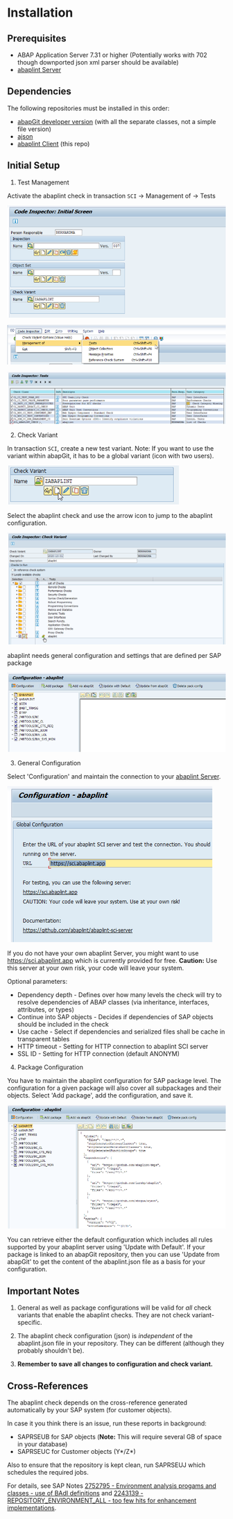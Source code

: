 # Installation

## Prerequisites

* ABAP Application Server 7.31 or higher 
(Potentially works with 702 though downported json xml parser should be available)
* [abaplint Server](https://github.com/abaplint/abaplint-sci-server) 

## Dependencies

The following repositories must be installed in this order:

* [abapGit developer version](https://docs.abapgit.org/guide-install.html#install-developer-version) 
(with all the separate classes, not a simple file version)
* [ajson](https://github.com/sbcgua/ajson) 
* [abaplint Client](https://github.com/abaplint/abaplint-sci-client) (this repo)

## Initial Setup

1. Test Management

Activate the abaplint check in transaction `SCI` -> Management of -> Tests

![sci01](img/sci-01.png)

![sci01](img/sci-02.png)

![sci03](img/sci-03.png)

2. Check Variant

In transaction `SCI`, create a new test variant. Note: If you want to use the variant within abapGit, it has to be a global variant (icon with two users).

![sci07](img/sci-07.png)

Select the abaplint check and use the arrow icon to jump to the abaplint configuration.

![sci04](img/sci-04.png)

abaplint needs general configuration and settings that are defined per SAP package

![sci08](img/sci-08.png)

3. General Configuration

Select 'Configuration' and maintain the connection to your [abaplint Server](https://github.com/abaplint/abaplint-sci-server). 

![sci06](img/sci-06.png)

If you do not have your own abaplint Server, you might want to use https://sci.abaplint.app which is currently provided for free. **Caution:** Use 
this server at your own risk, your code will leave your system.

Optional parameters:
- Dependency depth - Defines over how many levels the check will try to resolve dependencies of ABAP classes (via inheritance, interfaces, attributes, or types)
- Continue into SAP objects - Decides if dependencies of SAP objects should be included in the check 
- Use cache - Select if dependencies and serialized files shall be cache in transparent tables 
- HTTP timeout - Setting for HTTP connection to abaplint SCI server
- SSL ID - Setting for HTTP connection (default ANONYM)

4. Package Configuration

You have to maintain the abaplint configuration for SAP package level. The configuration for a given package will also cover all subpackages and their objects.
Select 'Add package', add the configuration, and save it.

![sci05](img/sci-05.png)

You can retrieve either the default configuration which includes all rules supported by your abaplint server using 'Update with Default'. If your package is
linked to an abapGit repository, then you can use 'Update from abapGit' to get the content of the abaplint.json file as a basis for your configuration.

## Important Notes

1. General as well as package configurations will be valid for *all* check variants that enable the abaplint checks. They are not check variant-specific.

2. The abaplint check configuration (json) is *independent* of the abaplint.json file in your repository. They can be different (although they probably shouldn't be). 

3. **Remember to save all changes to configuration and check variant.**

## Cross-References

The abaplint check depends on the cross-reference generated automatically by your SAP system (for customer objects).

In case it you think there is an issue, run these reports in background:
- SAPRSEUB for SAP objects (**Note:** This will require several GB of space in your database)
- SAPRSEUC for Customer objects (Y*/Z*)

Also to ensure that the repository is kept clean, run SAPRSEUJ which schedules the required jobs.

For details, see SAP Notes [2752795 - Environment analysis progams and classes - use of BAdI definitions](https://launchpad.support.sap.com/#/notes/2752795) and
[2243139 - REPOSITORY_ENVIRONMENT_ALL - too few hits for enhancement implementations](https://launchpad.support.sap.com/#/notes/2243139).
